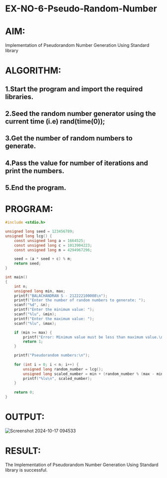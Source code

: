 # EX-NO-6-Pseudo-Random-Number

# AIM: 

Implementation of Pseudorandom Number Generation Using Standard library

# ALGORITHM:

## 1.Start the program and import the required libraries.
## 2.Seed the random number generator using the current time (i.e) rand(time(0));
## 3.Get the number of random numbers to generate.
## 4.Pass the value for number of iterations and print the numbers.
## 5.End the program.

# PROGRAM:
```c
#include <stdio.h>

unsigned long seed = 123456789; 
unsigned long lcg() {
    const unsigned long a = 1664525; 
    const unsigned long c = 1013904223; 
    const unsigned long m = 4294967296; 

    seed = (a * seed + c) % m; 
    return seed; 
}

int main()
{
    int n; 
    unsigned long min, max;
    printf("BALACHANDRAN S - 212222100008\n"); 
    printf("Enter the number of random numbers to generate: ");
    scanf("%d", &n);
    printf("Enter the minimum value: ");
    scanf("%lu", &min);
    printf("Enter the maximum value: ");
    scanf("%lu", &max);

    if (min >= max) {
        printf("Error: Minimum value must be less than maximum value.\n");
        return 1;
    }

    printf("Pseudorandom numbers:\n");
    
    for (int i = 0; i < n; i++) {
        unsigned long random_number = lcg(); 
        unsigned long scaled_number = min + (random_number % (max - min + 1));
        printf("%lu\n", scaled_number);
    }
    
    return 0;
}
```
# OUTPUT:
![Screenshot 2024-10-17 094533](https://github.com/user-attachments/assets/fd9e904c-5acc-4bd5-baf1-a3332c5067b3)


# RESULT:
The Implementation of Pseudorandom Number Generation Using Standard library is successful.
